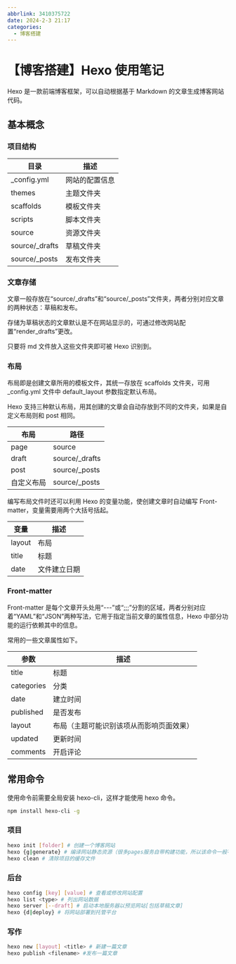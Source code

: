 ```yaml
---
abbrlink: 3410375722
date: 2024-2-3 21:17
categories:
  - 博客搭建
---
```


# 【博客搭建】Hexo 使用笔记

Hexo 是一款前端博客框架，可以自动根据基于 Markdown 的文章生成博客网站代码。

## 基本概念

### 项目结构

| 目录            | 描述           |
| --------------- | -------------- |
| \_config.yml    | 网站的配置信息 |
| themes          | 主题文件夹     |
| scaffolds       | 模板文件夹     |
| scripts         | 脚本文件夹     |
| source          | 资源文件夹     |
| source/\_drafts | 草稿文件夹     |
| source/\_posts  | 发布文件夹     |

### 文章存储

文章一般存放在“source/\_drafts”和“source/\_posts”文件夹，两者分别对应文章的两种状态：草稿和发布。

存储为草稿状态的文章默认是不在网站显示的，可通过修改网站配置“render_drafts”更改。

只要将 md 文件放入这些文件夹即可被 Hexo 识别到。

### 布局

布局即是创建文章所用的模板文件，其统一存放在 scaffolds 文件夹，可用\_config.yml 文件中 default_layout 参数指定默认布局。

Hexo 支持三种默认布局，用其创建的文章会自动存放到不同的文件夹，如果是自定义布局则和 post 相同。

| 布局       | 路径            |
| ---------- | --------------- |
| page       | source          |
| draft      | source/\_drafts |
| post       | source/\_posts  |
| 自定义布局 | source/\_posts  |

编写布局文件时还可以利用 Hexo 的变量功能，使创建文章时自动编写 Front-matter，变量需要用两个大括号括起。

| 变量   | 描述         |
| ------ | ------------ |
| layout | 布局         |
| title  | 标题         |
| date   | 文件建立日期 |

### Front-matter

Front-matter 是每个文章开头处用“---”或“;;;”分割的区域，两者分别对应着“YAML”和“JSON”两种写法，它用于指定当前文章的属性信息，Hexo 中部分功能的运行依赖其中的信息。

常用的一些文章属性如下。

| 参数       | 描述                                     |
| ---------- | ---------------------------------------- |
| title      | 标题                                     |
| categories | 分类                                     |
| date       | 建立时间                                 |
| published  | 是否发布                                 |
| layout     | 布局（主题可能识别该项从而影响页面效果） |
| updated    | 更新时间                                 |
| comments   | 开启评论                                 |

## 常用命令

使用命令前需要全局安装 hexo-cli，这样才能使用 hexo 命令。

```bash
npm install hexo-cli -g
```

### 项目

```bash
hexo init [folder] # 创建一个博客网站
hexo {g|generate} # 编译网站静态资源（很多pages服务自带构建功能，所以该命令一般不用）
hexo clean # 清除项目的缓存文件
```

### 后台

```bash
hexo config [key] [value] # 查看或修改网站配置
hexo list <type> # 列出网站数据
hexo server [--draft] # 启动本地服务器以预览网站[包括草稿文章]
hexo {d|deploy} # 将网站部署到托管平台
```

### 写作

```bash
hexo new [layout] <title> # 新建一篇文章
hexo publish <filename> #发布一篇文章
```
